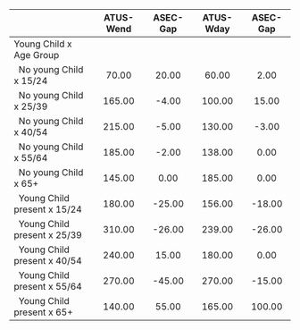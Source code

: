 
|                      |    ATUS-Wend |     ASEC-Gap |    ATUS-Wday |     ASEC-Gap |
| -------------------- | :----------: | :----------: | :----------: | :----------: |
| Young Child x Age Group |              |              |              |              |
| &nbsp;&nbsp;No young Child x 15/24 |        70.00 |        20.00 |        60.00 |         2.00 |
| &nbsp;&nbsp;No young Child x 25/39 |       165.00 |        -4.00 |       100.00 |        15.00 |
| &nbsp;&nbsp;No young Child x 40/54 |       215.00 |        -5.00 |       130.00 |        -3.00 |
| &nbsp;&nbsp;No young Child x 55/64 |       185.00 |        -2.00 |       138.00 |         0.00 |
| &nbsp;&nbsp;No young Child x 65+ |       145.00 |         0.00 |       185.00 |         0.00 |
| &nbsp;&nbsp;Young Child present x 15/24 |       180.00 |       -25.00 |       156.00 |       -18.00 |
| &nbsp;&nbsp;Young Child present x 25/39 |       310.00 |       -26.00 |       239.00 |       -26.00 |
| &nbsp;&nbsp;Young Child present x 40/54 |       240.00 |        15.00 |       180.00 |         0.00 |
| &nbsp;&nbsp;Young Child present x 55/64 |       270.00 |       -45.00 |       270.00 |       -15.00 |
| &nbsp;&nbsp;Young Child present x 65+ |       140.00 |        55.00 |       165.00 |       100.00 |

